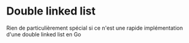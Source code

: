 # Double linked list

Rien de particulièrement spécial si ce n'est une rapide implémentation
d'une double linked list en Go